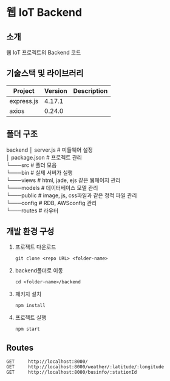 # 웹 IoT Backend

<!-- 필수 항목 -->

## 소개

웹 IoT 프로젝트의 Backend 코드

<!-- 필수 항목 -->

## 기술스택 및 라이브러리

| Project        | Version | Description |
| -------------- | ------- | ----------- |
| express.js     | 4.17.1  |             |
| axios          | 0.24.0  |             |


## 폴더 구조

backend
│   server.js          # 미들웨어 설정  
│   package.json       # 프로젝트 관리  
└───src                # 폴더 모음  
   └───bin             # 실제 서버가 실행   
   └───views           # html, jade, ejs 같은 웹페이지 관리  
   └───models          # 데이터베이스 모델 관리  
   └───public          # image, js, css파일과 같은 정적 파일 관리  
   └───config          # RDB, AWSconfig 관리  
   └───routes          # 라우터   
 
<!-- 필수 항목 -->

## 개발 환경 구성

1. 프로젝트 다운로드

   ```
   git clone <repo URL> <folder-name>
   ```

2. backend폴더로 이동

   ```
   cd <folder-name>/backend
   ```

3. 패키지 설치

   ```
   npm install
   ```

4. 프로젝트 실행

   ```
   npm start
   ```

## Routes

```
GET     http://localhost:8000/
GET     http://localhost:8000/weather/:latitude/:longitude
GET     http://localhost:8000/businfo/:stationId



```